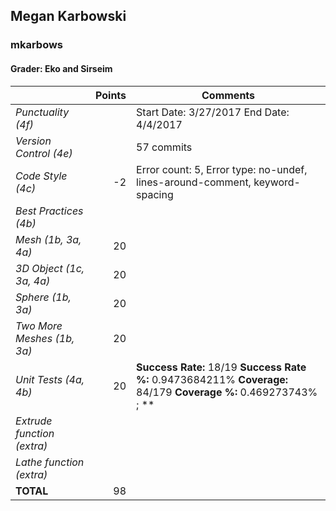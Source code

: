 
## Megan Karbowski

### mkarbows

#### Grader: Eko and Sirseim

| | Points | Comments |
| --- | ---: | --- |
| *Punctuality (4f)* |  | Start Date: 3/27/2017 End Date: 4/4/2017 |
| *Version Control (4e)* |  | 57 commits |
| *Code Style (4c)* | -2 | Error count: 5, Error type: no-undef, lines-around-comment, keyword-spacing |
| *Best Practices (4b)* |  |  |
| *Mesh (1b, 3a, 4a)* | 20 |  |
| *3D Object (1c, 3a, 4a)* | 20 |  |
| *Sphere (1b, 3a)* | 20 |  |
| *Two More Meshes (1b, 3a)* | 20 |  |
| *Unit Tests (4a, 4b)* | 20 | **Success Rate:** 18/19 **Success Rate %:** 0.9473684211% **Coverage:** 84/179 **Coverage %:** 0.469273743% ; **|
| *Extrude function (extra)* |  |  |
| *Lathe function (extra)* |  |  |
| **TOTAL** | 98 |
